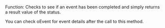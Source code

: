 ﻿Function: Checks to see if an event has been completed
and simply returns a result value of the status.

You can check oEvent for event details after the call
to this method.